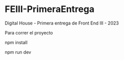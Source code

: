 # FEIII-PrimeraEntrega
Digital House - Primera entrega de Front End III - 2023

Para correr el proyecto

npm install

npm run dev
